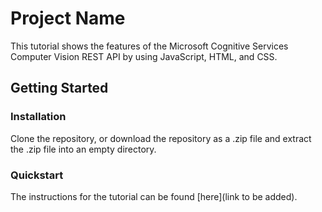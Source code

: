 # Project Name

This tutorial shows the features of the Microsoft Cognitive Services Computer Vision REST API by using JavaScript, HTML, and CSS.


## Getting Started

### Installation

Clone the repository, or download the repository as a .zip file and extract the .zip file into an empty directory.

### Quickstart

The instructions for the tutorial can be found [here](link to be added).
